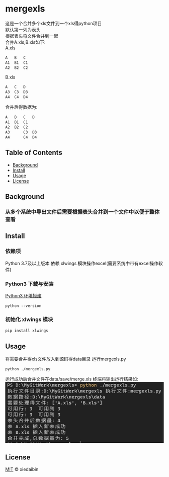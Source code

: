 # mergexls 

这是一个合并多个xls文件到一个xls得python项目   
默认第一列为表头    
根据表头将文件合并到一起  
合并A.xls,B.xls如下:   
A.xls 
``` 
A	B	C
A1	B1	C1
A2	B2	C2
```
B.xls 
```
A	C	D
A3	C3	D3
A4	C4	D4
```
合并后得数据为:
```
A	B	C	D
A1	B1	C1	
A2	B2	C2	
A3		C3	D3
A4		C4	D4
```


## Table of Contents

- [Background](#background)
- [Install](#install)
- [Usage](#usage)
- [License](#license)

## Background

### 从多个系统中导出文件后需要根据表头合并到一个文件中以便于整体查看

## Install

### 依赖项
Python 3.7及以上版本 
依赖 xlwings 模块操作excel(需要系统中带有excel操作软件)

### Python3 下载与安装
[Python3 环境搭建](https://www.runoob.com/python3/python3-install.html)
```
python --version
```
### 初始化 xlwings 模块
```
pip install xlwings
```
## Usage
将需要合并得xls文件放入到源码得data目录
运行mergexls.py
```
python ./mergexls.py
```
运行成功后合并文件在data/save/merge.xls
终端将输出运行结果如:
![运行结果](images/merge.jpeg)

## License

[MIT](https://github.com/RichardLitt/standard-readme/blob/master/LICENSE) © xiedaibin
